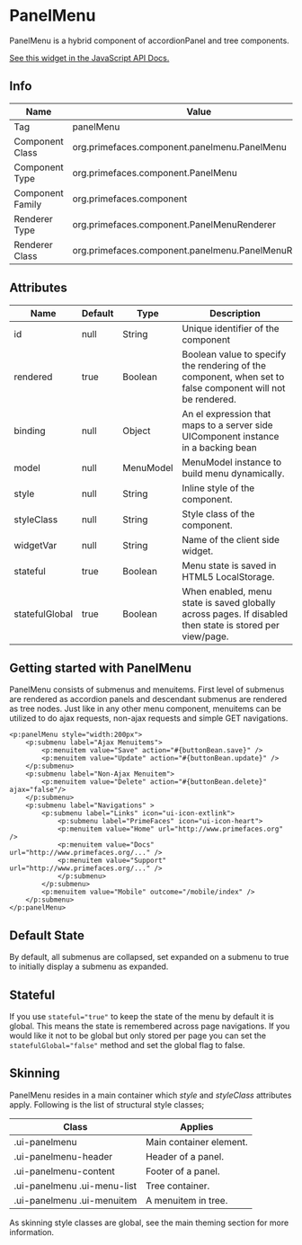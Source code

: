 # PanelMenu

PanelMenu is a hybrid component of accordionPanel and tree components.

[See this widget in the JavaScript API Docs.](../jsdocs/classes/src_primefaces.primefaces.widget.panelmenu.html)

## Info

| Name | Value |
| --- | --- |
| Tag | panelMenu
| Component Class | org.primefaces.component.panelmenu.PanelMenu
| Component Type | org.primefaces.component.PanelMenu
| Component Family | org.primefaces.component |
| Renderer Type | org.primefaces.component.PanelMenuRenderer
| Renderer Class | org.primefaces.component.panelmenu.PanelMenuRenderer

## Attributes

| Name | Default | Type | Description | 
| --- | --- | --- | --- |
id | null | String | Unique identifier of the component
rendered | true | Boolean | Boolean value to specify the rendering of the component, when set to false component will not be rendered.
binding | null | Object | An el expression that maps to a server side UIComponent instance in a backing bean
model | null | MenuModel | MenuModel instance to build menu dynamically.
style | null | String | Inline style of the component.
styleClass | null | String | Style class of the component.
widgetVar | null | String | Name of the client side widget.
stateful | true | Boolean | Menu state is saved in HTML5 LocalStorage.
statefulGlobal | true | Boolean | When enabled, menu state is saved globally across pages. If disabled then state is stored per view/page.

## Getting started with PanelMenu
PanelMenu consists of submenus and menuitems. First level of submenus are rendered as accordion
panels and descendant submenus are rendered as tree nodes. Just like in any other menu component,
menuitems can be utilized to do ajax requests, non-ajax requests and simple GET navigations.

```xhtml
<p:panelMenu style="width:200px">
    <p:submenu label="Ajax Menuitems">
        <p:menuitem value="Save" action="#{buttonBean.save}" />
        <p:menuitem value="Update" action="#{buttonBean.update}" />
    </p:submenu>
    <p:submenu label="Non-Ajax Menuitem">
        <p:menuitem value="Delete" action="#{buttonBean.delete}" ajax="false"/>
    </p:submenu>
    <p:submenu label="Navigations" >
        <p:submenu label="Links" icon="ui-icon-extlink">
            <p:submenu label="PrimeFaces" icon="ui-icon-heart">
            <p:menuitem value="Home" url="http://www.primefaces.org" />
            <p:menuitem value="Docs" url="http://www.primefaces.org/..." />
            <p:menuitem value="Support" url="http://www.primefaces.org/..." />
            </p:submenu>
        </p:submenu>
        <p:menuitem value="Mobile" outcome="/mobile/index" />
    </p:submenu>
</p:panelMenu>
```
## Default State
By default, all submenus are collapsed, set expanded on a submenu to true to initially display a
submenu as expanded.

## Stateful
If you use `stateful="true"` to keep the state of the menu by default it is global.  This means the state is
remembered across page navigations.  If you would like it not to be global but only stored per page you can set
the `statefulGlobal="false"` method and set the global flag to false.

## Skinning
PanelMenu resides in a main container which _style_ and _styleClass_ attributes apply. Following is the
list of structural style classes;

| Class | Applies | 
| --- | --- | 
.ui-panelmenu | Main container element.
.ui-panelmenu-header | Header of a panel.
.ui-panelmenu-content | Footer of a panel.
.ui-panelmenu .ui-menu-list | Tree container.
.ui-panelmenu .ui-menuitem | A menuitem in tree.

As skinning style classes are global, see the main theming section for more information.

